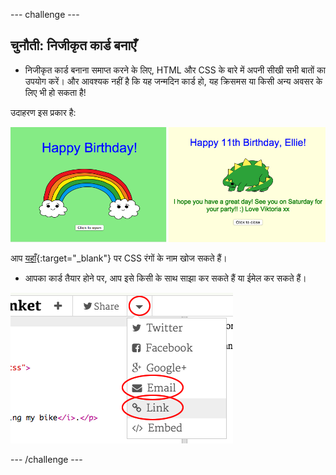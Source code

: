 --- challenge ---
## चुनौती: निजीकृत कार्ड बनाएँ
+ निजीकृत कार्ड बनाना समाप्त करने के लिए, HTML और CSS के बारे में अपनी सीखी सभी बातों का उपयोग करें। और आवश्यक नहीं है कि यह जन्मदिन कार्ड हो, यह क्रिसमस या किसी अन्य अवसर के लिए भी हो सकता है!

उदाहरण इस प्रकार है:

![screenshot](images/birthday-final.png)

आप [यहाँ](http://jumpto.cc/colours){:target="_blank"} पर CSS रंगों के नाम खोज सकते हैं।

+ आपका कार्ड तैयार होने पर, आप इसे किसी के साथ साझा कर सकते हैं या ईमेल कर सकते हैं।

![screenshot](images/birthday-share.png)

--- /challenge ---
